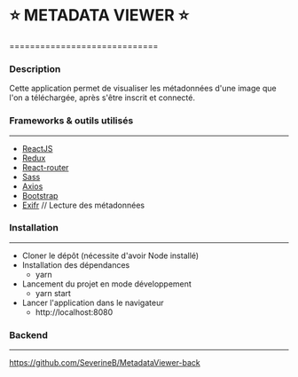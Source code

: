 :star: METADATA VIEWER :star:
=======
=============================

### Description

Cette application permet de visualiser les métadonnées d'une image que l'on a téléchargée, après s'être inscrit et connecté.

### Frameworks & outils utilisés
----------------------------------

* [ReactJS](https://fr.reactjs.org/)
* [Redux](https://redux.js.org/)
* [React-router](https://reactrouter.com/)
* [Sass](https://sass-lang.com/)
* [Axios](https://github.com/axios/axios)
* [Bootstrap](https://react-bootstrap.github.io/)
* [Exifr](https://www.npmjs.com/package/exifr) // Lecture des métadonnées

### Installation
----------------

* Cloner le dépôt (nécessite d'avoir Node installé)
* Installation des dépendances
  - yarn
* Lancement du projet en mode développement
  - yarn start
* Lancer l'application dans le navigateur
  - http://localhost:8080

### Backend
-----------

https://github.com/SeverineB/MetadataViewer-back
